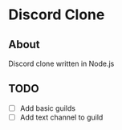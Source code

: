# Discord Clone

## About
Discord clone written in Node.js

## TODO

- [ ] Add basic guilds
- [ ] Add text channel to guild